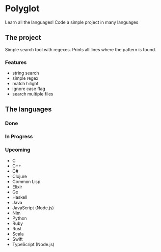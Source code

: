 # Polyglot

Learn all the languages! Code a simple project in many languages

## The project

Simple search tool with regexes. Prints all lines where the pattern is found.

### Features

- string search
- simple regex
- match hilight
- ignore case flag
- search multiple files

## The languages

### Done

### In Progress

### Upcoming

- C
- C++
- C#
- Clojure
- Common Lisp
- Elixir
- Go
- Haskell
- Java
- JavaScript (Node.js)
- Nim
- Python
- Ruby
- Rust
- Scala
- Swift
- TypeScript (Node.js)


